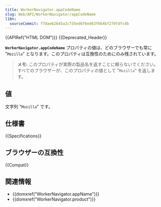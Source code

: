 ```yaml
---
title: WorkerNavigator.appCodeName
slug: Web/API/WorkerNavigator/appCodeName
l10n:
  sourceCommit: f7dae62645a2c735ed6f6ed63f664bf279fdfc4b
---
```


{{APIRef("HTML DOM")}} {{Deprecated_Header}}

**`WorkerNavigator.appCodeName`** プロパティの値は、どのブラウザーでも常に "`Mozilla`" となります。このプロパティは互換性のためにのみ残されています。

> **メモ:** このプロパティが実際の製品名を返すことに頼らないでください。すべてのブラウザーが、このプロパティの値として "`Mozilla`" を返します。

## 値

文字列 "`Mozilla`" です。

## 仕様書

{{Specifications}}

## ブラウザーの互換性

{{Compat}}

## 関連情報

- {{domxref("WorkerNavigator.appName")}}
- {{domxref("WorkerNavigator.product")}}
